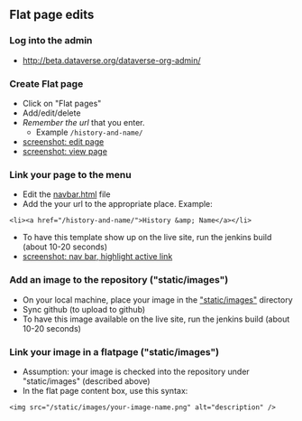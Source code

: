 ## Flat page edits

### Log into the admin

- http://beta.dataverse.org/dataverse-org-admin/

### Create Flat page

- Click on "Flat pages"
- Add/edit/delete
- *Remember the url* that you enter.
    - Example ```/history-and-name/```
- [screenshot: edit page](https://github.com/IQSS/dataverse.org/blob/master/dataverse_org/static/images/user_notes/flatpage_edit.png)
- [screenshot: view page](https://github.com/IQSS/dataverse.org/blob/master/dataverse_org/static/images/user_notes/flatpage_view.png)

### Link your page to the menu

- Edit the [navbar.html](https://github.com/IQSS/dataverse.org/blob/master/dataverse_org/templates/navbar.html) file
- Add the your url to the appropriate place. Example:

```
<li><a href="/history-and-name/">History &amp; Name</a></li>
```
- To have this template show up on the live site, run the jenkins build (about 10-20 seconds)
- [screenshot: nav bar, highlight active link](https://github.com/IQSS/dataverse.org/blob/master/dataverse_org/static/images/user_notes/flatpage_navbar.png)

### Add an image to the repository ("static/images")

- On your local machine, place your image in the ["static/images"](https://github.com/IQSS/dataverse.org/tree/master/dataverse_org/static/images) directory
- Sync github (to upload to github)
- To have this image available on the live site, run the jenkins build (about 10-20 seconds)

### Link your image in a flatpage ("static/images")

- Assumption: your image is checked into the repository under "static/images" (described above)
- In the flat page content box, use this syntax:

```
<img src="/static/images/your-image-name.png" alt="description" />
````

